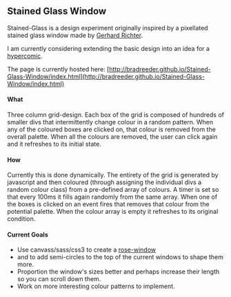 ## Stained Glass Window

Stained-Glass is a design experiment originally inspired by a pixellated stained glass window made by [Gerhard Richter](http://media.tumblr.com/tumblr_lz4rky6FKd1qggdq1.jpg).

I am currently considering extending the basic design into an idea for a [hypercomic](https://en.wikipedia.org/wiki/Hypercomics).

The page is currently hosted here: [http://bradreeder.github.io/Stained-Glass-Window/index.html](http://bradreeder.github.io/Stained-Glass-Window/index.html)

#### What

Three column grid-design. Each box of the grid is composed of hundreds of smaller divs that intermittently change colour in a random pattern. When any of the coloured boxes are clicked on, that colour is removed from the overall palette. When all the colours are removed, the user can click again and it refreshes to its initial state.

#### How

Currently this is done dynamically. The entirety of the grid is generated by javascript and then coloured (through assigning the individual divs a random colour class) from a pre-defined array of colours. A timer is set so that every 100ms it fills again randomly from the same array. When one of the boxes is clicked on an event fires that removes that colour from the potential palette. When the colour array is empty it refreshes to its original condition.

#### Current Goals

* Use canvass/sass/css3 to create a [rose-window](https://enthusiastical.files.wordpress.com/2013/04/dsc02086a.jpg)
* and to add semi-circles to the top of the current windows to shape them more. 
* Proportion the window's sizes better and perhaps increase their length so you can scroll down them. 
* Work on more interesting colour patterns to implement.
